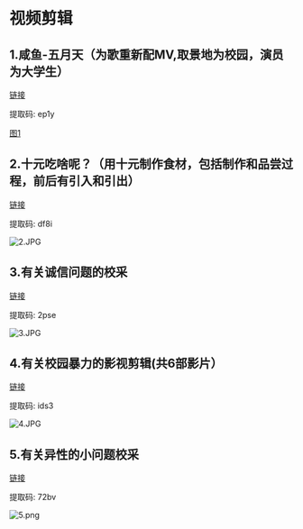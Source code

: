 # 视频剪辑

##  1.咸鱼-五月天（为歌重新配MV,取景地为校园，演员为大学生）

[链接]( https://pan.baidu.com/s/16aYR6dkEDDbBPZ6Cu3A67A)

 提取码: ep1y 

[图1](https://gitee.com/NFUNM059/video-clip/raw/master/%E5%92%B8%E9%B1%BC.JPG)
## 2.十元吃啥呢？（用十元制作食材，包括制作和品尝过程，前后有引入和引出）

[链接]( https://pan.baidu.com/s/1OQFX5gpIlMzuR4NdoRO3wA)

 提取码: df8i

![2.JPG](https://gitee.com/NFUNM059/video-clip/raw/master/%E5%8D%81%E5%85%83.JPG)
## 3.有关诚信问题的校采

[链接]( https://pan.baidu.com/s/1wzlCwXSUbV2Mi5igYz5Q_w)

 提取码: 2pse 

![3.JPG](https://gitee.com/NFUNM059/video-clip/raw/master/%E8%AF%9A%E4%BF%A1.JPG)
## 4.有关校园暴力的影视剪辑(共6部影片）

[链接]( https://pan.baidu.com/s/1noiUP0nfmGEObUNkRUAe5g)

 提取码: ids3 

![4.JPG](https://gitee.com/NFUNM059/video-clip/raw/master/%E6%A0%A1%E5%9B%AD%E6%9A%B4%E5%8A%9B.JPG)
## 5.有关异性的小问题校采

[链接]( https://pan.baidu.com/s/1uAjbder45G6Mhbhv_ubYZw )

提取码: 72bv 

![5.png](https://gitee.com/NFUNM059/video-clip/raw/master/%E8%A1%97%E5%9D%8A.png)
